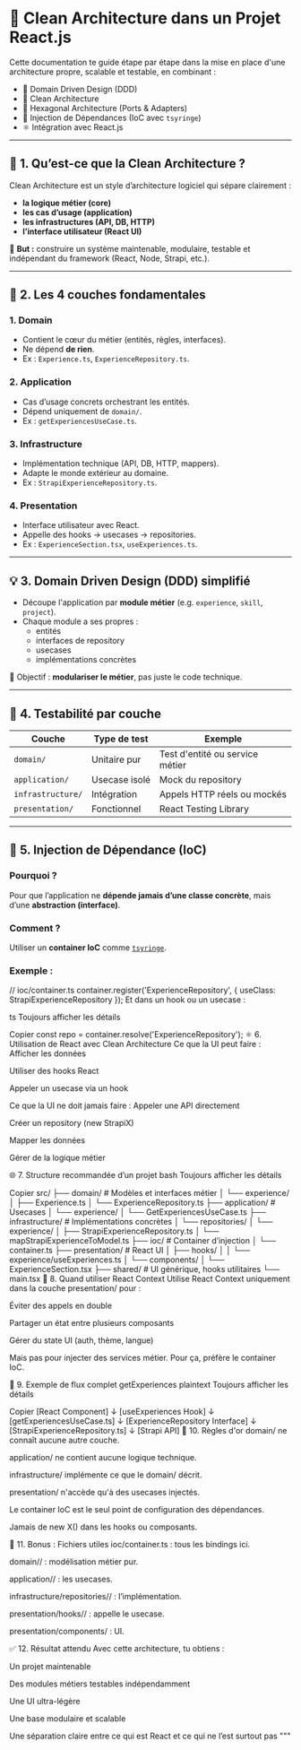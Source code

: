 # 🧱 Clean Architecture dans un Projet React.js

Cette documentation te guide étape par étape dans la mise en place d'une architecture propre, scalable et testable, en
combinant :

- 🧠 Domain Driven Design (DDD)
- 🧼 Clean Architecture
- 🧩 Hexagonal Architecture (Ports & Adapters)
- 🔁 Injection de Dépendances (IoC avec `tsyringe`)
- ⚛️ Intégration avec React.js

---

## 📐 1. Qu’est-ce que la Clean Architecture ?

Clean Architecture est un style d’architecture logiciel qui sépare clairement :

- **la logique métier (core)**
- **les cas d’usage (application)**
- **les infrastructures (API, DB, HTTP)**
- **l’interface utilisateur (React UI)**

🧠 **But :** construire un système maintenable, modulaire, testable et indépendant du framework (React, Node, Strapi,
etc.).

---

## 🧭 2. Les 4 couches fondamentales

### 1. **Domain**

- Contient le cœur du métier (entités, règles, interfaces).
- Ne dépend **de rien**.
- Ex : `Experience.ts`, `ExperienceRepository.ts`.

### 2. **Application**

- Cas d’usage concrets orchestrant les entités.
- Dépend uniquement de `domain/`.
- Ex : `getExperiencesUseCase.ts`.

### 3. **Infrastructure**

- Implémentation technique (API, DB, HTTP, mappers).
- Adapte le monde extérieur au domaine.
- Ex : `StrapiExperienceRepository.ts`.

### 4. **Presentation**

- Interface utilisateur avec React.
- Appelle des hooks → usecases → repositories.
- Ex : `ExperienceSection.tsx`, `useExperiences.ts`.

---

## 💡 3. Domain Driven Design (DDD) simplifié

- Découpe l'application par **module métier** (e.g. `experience`, `skill`, `project`).
- Chaque module a ses propres :
    - entités
    - interfaces de repository
    - usecases
    - implémentations concrètes

🧩 Objectif : **modulariser le métier**, pas juste le code technique.

---

## 🧪 4. Testabilité par couche

| Couche            | Type de test  | Exemple                         |
|-------------------|---------------|---------------------------------|
| `domain/`         | Unitaire pur  | Test d'entité ou service métier |
| `application/`    | Usecase isolé | Mock du repository              |
| `infrastructure/` | Intégration   | Appels HTTP réels ou mockés     |
| `presentation/`   | Fonctionnel   | React Testing Library           |

---

## 🧰 5. Injection de Dépendance (IoC)

### Pourquoi ?

Pour que l’application ne **dépende jamais d’une classe concrète**, mais d’une **abstraction (interface)**.

### Comment ?

Utiliser un **container IoC** comme [`tsyringe`](https://github.com/microsoft/tsyringe).

### Exemple :

// ioc/container.ts
container.register<ExperienceRepository>('ExperienceRepository', {
useClass: StrapiExperienceRepository
});
Et dans un hook ou un usecase :

ts
Toujours afficher les détails

Copier
const repo = container.resolve<ExperienceRepository>('ExperienceRepository');
⚛️ 6. Utilisation de React avec Clean Architecture
Ce que la UI peut faire :
Afficher les données

Utiliser des hooks React

Appeler un usecase via un hook

Ce que la UI ne doit jamais faire :
Appeler une API directement

Créer un repository (new StrapiX)

Mapper les données

Gérer de la logique métier

🌐 7. Structure recommandée d’un projet
bash
Toujours afficher les détails

Copier
src/
├── domain/ # Modèles et interfaces métier
│ └── experience/
│ ├── Experience.ts
│ └── ExperienceRepository.ts
├── application/ # Usecases
│ └── experience/
│ └── GetExperiencesUseCase.ts
├── infrastructure/ # Implémentations concrètes
│ └── repositories/
│ └── experience/
│ ├── StrapiExperienceRepository.ts
│ └── mapStrapiExperienceToModel.ts
├── ioc/ # Container d’injection
│ └── container.ts
├── presentation/ # React UI
│ ├── hooks/
│ │ └── experience/useExperiences.ts
│ └── components/
│ └── ExperienceSection.tsx
├── shared/ # UI générique, hooks utilitaires
└── main.tsx
🔁 8. Quand utiliser React Context
Utilise React Context uniquement dans la couche presentation/ pour :

Éviter des appels en double

Partager un état entre plusieurs composants

Gérer du state UI (auth, thème, langue)

Mais pas pour injecter des services métier. Pour ça, préfère le container IoC.

🚀 9. Exemple de flux complet getExperiences
plaintext
Toujours afficher les détails

Copier
[React Component]
↓
[useExperiences Hook]
↓
[getExperiencesUseCase.ts]
↓
[ExperienceRepository Interface]
↓
[StrapiExperienceRepository.ts]
↓
[Strapi API]
🧾 10. Règles d'or
domain/ ne connaît aucune autre couche.

application/ ne contient aucune logique technique.

infrastructure/ implémente ce que le domain/ décrit.

presentation/ n'accède qu'à des usecases injectés.

Le container IoC est le seul point de configuration des dépendances.

Jamais de new X() dans les hooks ou composants.

🧩 11. Bonus : Fichiers utiles
ioc/container.ts : tous les bindings ici.

domain/<mod>/ : modélisation métier pur.

application/<mod>/ : les usecases.

infrastructure/repositories/<mod>/ : l’implémentation.

presentation/hooks/<mod>/ : appelle le usecase.

presentation/components/ : UI.

✅ 12. Résultat attendu
Avec cette architecture, tu obtiens :

Un projet maintenable

Des modules métiers testables indépendamment

Une UI ultra-légère

Une base modulaire et scalable

Une séparation claire entre ce qui est React et ce qui ne l’est surtout pas
"""
